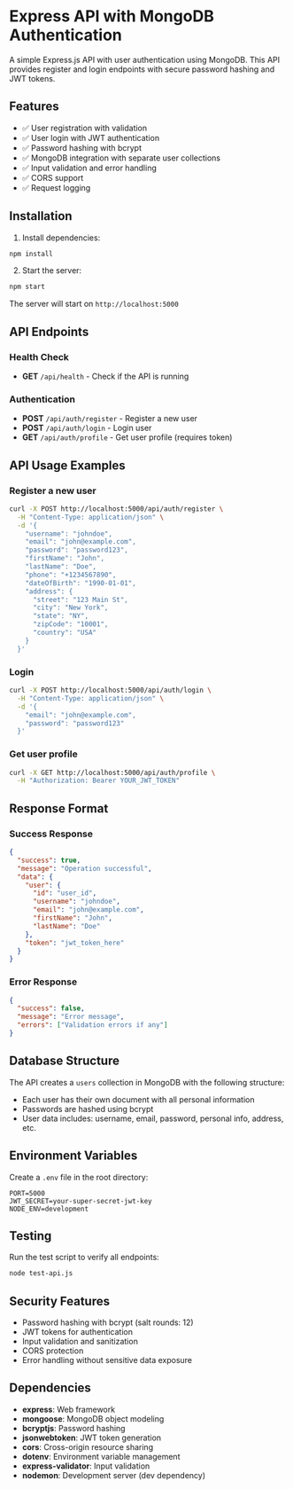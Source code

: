 # Express API with MongoDB Authentication

A simple Express.js API with user authentication using MongoDB. This API provides register and login endpoints with secure password hashing and JWT tokens.

## Features

- ✅ User registration with validation
- ✅ User login with JWT authentication
- ✅ Password hashing with bcrypt
- ✅ MongoDB integration with separate user collections
- ✅ Input validation and error handling
- ✅ CORS support
- ✅ Request logging

## Installation

1. Install dependencies:
```bash
npm install
```

2. Start the server:
```bash
npm start
```

The server will start on `http://localhost:5000`

## API Endpoints

### Health Check
- **GET** `/api/health` - Check if the API is running

### Authentication
- **POST** `/api/auth/register` - Register a new user
- **POST** `/api/auth/login` - Login user
- **GET** `/api/auth/profile` - Get user profile (requires token)

## API Usage Examples

### Register a new user
```bash
curl -X POST http://localhost:5000/api/auth/register \
  -H "Content-Type: application/json" \
  -d '{
    "username": "johndoe",
    "email": "john@example.com",
    "password": "password123",
    "firstName": "John",
    "lastName": "Doe",
    "phone": "+1234567890",
    "dateOfBirth": "1990-01-01",
    "address": {
      "street": "123 Main St",
      "city": "New York",
      "state": "NY",
      "zipCode": "10001",
      "country": "USA"
    }
  }'
```

### Login
```bash
curl -X POST http://localhost:5000/api/auth/login \
  -H "Content-Type: application/json" \
  -d '{
    "email": "john@example.com",
    "password": "password123"
  }'
```

### Get user profile
```bash
curl -X GET http://localhost:5000/api/auth/profile \
  -H "Authorization: Bearer YOUR_JWT_TOKEN"
```

## Response Format

### Success Response
```json
{
  "success": true,
  "message": "Operation successful",
  "data": {
    "user": {
      "id": "user_id",
      "username": "johndoe",
      "email": "john@example.com",
      "firstName": "John",
      "lastName": "Doe"
    },
    "token": "jwt_token_here"
  }
}
```

### Error Response
```json
{
  "success": false,
  "message": "Error message",
  "errors": ["Validation errors if any"]
}
```

## Database Structure

The API creates a `users` collection in MongoDB with the following structure:
- Each user has their own document with all personal information
- Passwords are hashed using bcrypt
- User data includes: username, email, password, personal info, address, etc.

## Environment Variables

Create a `.env` file in the root directory:
```
PORT=5000
JWT_SECRET=your-super-secret-jwt-key
NODE_ENV=development
```

## Testing

Run the test script to verify all endpoints:
```bash
node test-api.js
```

## Security Features

- Password hashing with bcrypt (salt rounds: 12)
- JWT tokens for authentication
- Input validation and sanitization
- CORS protection
- Error handling without sensitive data exposure

## Dependencies

- **express**: Web framework
- **mongoose**: MongoDB object modeling
- **bcryptjs**: Password hashing
- **jsonwebtoken**: JWT token generation
- **cors**: Cross-origin resource sharing
- **dotenv**: Environment variable management
- **express-validator**: Input validation
- **nodemon**: Development server (dev dependency)
